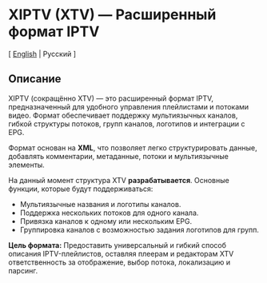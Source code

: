 # XIPTV (XTV) — Расширенный формат IPTV
[ [English](../README.md) |   Русский ]
## Описание

XIPTV (сокращённо XTV) — это расширенный формат IPTV, предназначенный для удобного управления плейлистами и потоками видео. Формат обеспечивает поддержку мультиязычных каналов, гибкой структуры потоков, групп каналов, логотипов и интеграции с EPG.

Формат основан на **XML**, что позволяет легко структурировать данные, добавлять комментарии, метаданные, потоки и мультиязычные элементы.

На данный момент структура XTV **разрабатывается**. Основные функции, которые будут поддерживаться:

* Мультиязычные названия и логотипы каналов.
* Поддержка нескольких потоков для одного канала.
* Привязка каналов к одному или нескольким EPG.
* Группировка каналов с возможностью задания логотипов для групп.

**Цель формата:** Предоставить универсальный и гибкий способ описания IPTV-плейлистов, оставляя плеерам и редакторам XTV ответственность за отображение, выбор потока, локализацию и парсинг.
